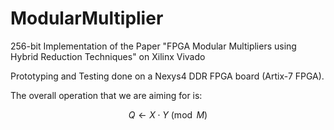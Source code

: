 # ModularMultiplier
256-bit Implementation of the Paper "FPGA Modular Multipliers using Hybrid Reduction Techniques" on Xilinx Vivado

Prototyping and Testing done on a Nexys4 DDR FPGA board (Artix-7 FPGA).

The overall operation that we are aiming for is:

$$
Q \leftarrow X \cdot Y \pmod{M}
$$

